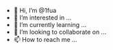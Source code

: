 - 👋 Hi, I’m @1fua
- 👀 I’m interested in ...
- 🌱 I’m currently learning ...
- 💞️ I’m looking to collaborate on ...
- 📫 How to reach me ...

<!---
1fua/1fua is a ✨ special ✨ repository because its `README.md` (this file) appears on your GitHub profile.
You can click the Preview link to take a look at your changes.
--->

